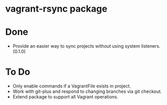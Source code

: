 # vagrant-rsync package

# Done

- Provide an easier way to sync projects without using system listeners. (0.1.0)

# To Do

- Only enable commands if a VagrantFile exists in project.
- Work with git-plus and respond to changing branches via git checkout.
- Extend package to support all Vagrant operations.
